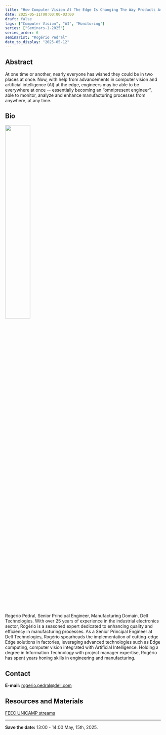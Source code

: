 ```yaml
---
title: "How Computer Vision At The Edge Is Changing The Way Products Are Made"
date: 2025-05-11T00:00:00-03:00
draft: false
tags: ["Computer Vision", "AI", "Monitoring"]
series: ["Seminars-1-2025"]
series_order: 6
seminarist: "Rogério Pedral"
date_to_display: "2025-05-12"
---
```


## Abstract
At one time or another, nearly everyone has wished they could be in two places at once. Now, with help from advancements in computer vision and artificial intelligence (AI) at the edge, engineers may be able to be everywhere at once -- essentially becoming an “omnipresent engineer”, able to monitor, analyze and enhance manufacturing processes from anywhere, at any time.


## Bio

<img alt="" src="/seminars/seminars-1-2025/6/rogerio_pedral.png" style="width: 40%; height: 160x;">

Rogerio Pedral, Senior Principal Engineer, Manufacturing Domain, Dell Technologies. With over 25 years of experience in the industrial electronics sector, Rogério is a seasoned expert dedicated to enhancing quality and efficiency in manufacturing processes. As a Senior Principal Engineer at Dell Technologies, Rogério spearheads the implementation of cutting-edge Edge solutions in factories, leveraging advanced technologies such as Edge computing, computer vision integrated with Artificial Intelligence. Holding a degree in Information Technology with project manager expertise, Rogério has spent years honing skills in engineering and manufacturing.



## Contact
**E-mail:** rogerio.pedral@dell.com


## Resources and Materials

[FEEC UNICAMP streams](https://www.youtube.com/@feec-unicamp/streams)

<!--
<iframe width="560" height="315" src="https://www.youtube.com/embed/lMptr7rmdco" title="YouTube video player" frameborder="0" allow="accelerometer; autoplay; clipboard-write; encrypted-media; gyroscope; picture-in-picture; web-share" allowfullscreen></iframe>
-->

---

**Save the date:**  13:00 - 14:00 May, 15th, 2025. 
